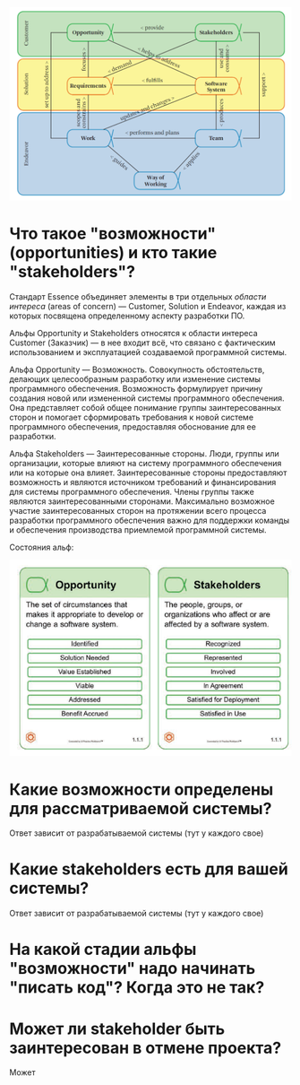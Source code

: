 ![](img\essence_alphas.png)

# Что такое "возможности" (opportunities) и кто такие "stakeholders"?

Стандарт Essence объединяет элементы в три отдельных *области интереса* (areas of concern) — Customer, Solution и Endeavor, каждая из которых посвящена определенному аспекту разработки ПО.

Альфы Opportunity и Stakeholders относятся к области интереса Customer (Заказчик) — в нее входит всё, что связано с фактическим использованием и эксплуатацией создаваемой программной системы.

Альфа Opportunity — Возможность. Cовокупность обстоятельств, делающих целесообразным разработку или изменение системы программного обеспечения. Возможность формулирует причину создания новой или измененной системы программного обеспечения. Она представляет собой общее понимание группы заинтересованных сторон и помогает сформировать требования к новой системе программного обеспечения, предоставляя обоснование для ее разработки.

Альфа Stakeholders — Заинтересованные стороны. Люди, группы или организации, которые влияют на систему программного обеспечения или на которые она влияет. Заинтересованные стороны предоставляют возможность и являются источником требований и финансирования для системы программного обеспечения. Члены группы также являются заинтересованными сторонами. Максимально возможное участие заинтересованных сторон на протяжении всего процесса разработки программного обеспечения важно для поддержки команды и обеспечения производства приемлемой программной системы.

Состояния альф:

![](img\essence_opp_stake_alphas_states.png)

# Какие возможности определены для рассматриваемой системы?

Ответ зависит от разрабатываемой системы (тут у каждого свое)

# Какие stakeholders есть для вашей системы?

Ответ зависит от разрабатываемой системы (тут у каждого свое)

# На какой стадии альфы "возможности" надо начинать "писать код"? Когда это не так?


# Может ли stakeholder быть заинтересован в отмене проекта?
Может